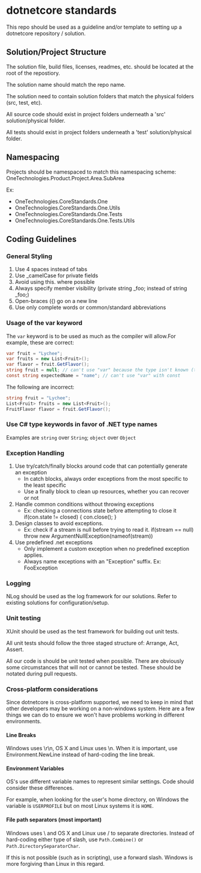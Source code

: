 # dotnetcore standards
This repo should be used as a guideline and/or template to setting up a dotnetcore repository / solution.

## Solution/Project Structure

The solution file, build files, licenses, readmes, etc. should be located at the root of the repostiory.

The solution name should match the repo name.

The solution need to contain solution folders that match the physical folders (src, test, etc).

All source code should exist in project folders underneath a 'src' solution/physical folder.

All tests should exist in project folders underneath a 'test' solution/physical folder.

## Namespacing

Projects should be namespaced to match this namespacing scheme: OneTechnologies.Product.Project.Area.SubArea

Ex:
- OneTechnologies.CoreStandards.One
- OneTechnologies.CoreStandards.One.Utils
- OneTechnologies.CoreStandards.One.Tests
- OneTechnologies.CoreStandards.One.Tests.Utils
 
## Coding Guidelines

### General Styling

1. Use 4 spaces instead of tabs
2. Use \_camelCase for private fields
3. Avoid using this. where possible
4. Always specify member visibility (private string \_foo; instead of string \_foo;)
5. Open-braces ({) go on a new line
6. Use only complete words or common/standard abbreviations

### Usage of the var keyword

The <code>var</code> keyword is to be used as much as the compiler will allow.For example, these are correct:

```csharp
var fruit = "Lychee";
var fruits = new List<Fruit>();
var flavor = fruit.GetFlavor();
string fruit = null; // can't use "var" because the type isn't known (though you could do (string)null, don't!)
const string expectedName = "name"; // can't use "var" with const
```

The following are incorrect:

```csharp
string fruit = "Lychee";
List<Fruit> fruits = new List<Fruit>();
FruitFlavor flavor = fruit.GetFlavor();
```

### Use C# type keywords in favor of .NET type names

Examples are <code>string</code> over <code>String</code>; <code>object</code> over <code>Object</code>

### Exception Handling

1. Use try/catch/finally blocks around code that can potentially generate an exception
    - In catch blocks, always order exceptions from the most specific to the least specific
    - Use a finally block to clean up resources, whether you can recover or not
2. Handle common conditions without throwing exceptions
    - Ex: checking a connections state before attempting to close it if(con.state != closed) { con.close(); }
3. Design classes to avoid exceptions. 
    - Ex: check if a stream is null before trying to read it. if(stream == null) throw new ArgumentNullException(nameof(stream))
4. Use predefined .net exceptions
    - Only implement a custom exception when no predefined exception applies.
    - Always name exceptions with an "Exception" suffix. Ex: FooException

### Logging

NLog should be used as the log framework for our solutions. Refer to existing solutions for configuration/setup.

### Unit testing

XUnit should be used as the test framework for building out unit tests.

All unit tests should follow the three staged structure of: Arrange, Act, Assert.

All our code is should be unit tested when possible. There are obviously some circumstances that will not or cannot be tested. These should be notated during pull requests.

### Cross-platform considerations

Since dotnetcore is cross-platform supported, we need to keep in mind that other developers may be working on a non-windows system. Here are a few things we can do to ensure we won't have problems working in different environments.

#### Line Breaks

Windows uses \r\n, OS X and Linux uses \n. When it is important, use Environment.NewLine instead of hard-coding the line break.

#### Environment Variables

OS's use different variable names to represent similar settings. Code should consider these differences.

For example, when looking for the user's home directory, on Windows the variable is <code>USERPROFILE</code> but on most Linux systems it is <code>HOME</code>.

#### File path separators (most important)

Windows uses \ and OS X and Linux use / to separate directories. Instead of hard-coding either type of slash, use <code>Path.Combine()</code> or <code>Path.DirectorySeparatorChar</code>.

If this is not possible (such as in scripting), use a forward slash. Windows is more forgiving than Linux in this regard.

